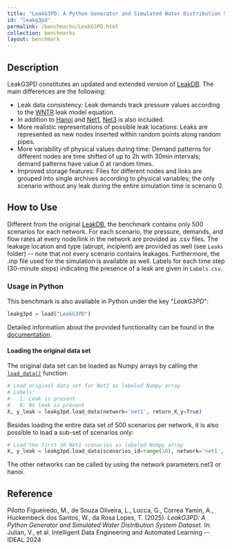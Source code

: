 ```yaml
---
title: "LeakG3PD: A Python Generator and Simulated Water Distribution System Dataset"
id: "leakg3pd"
permalink: /benchmarks/LeakG3PD.html
collection: benchmarks
layout: benchmark
---
```



## Description

LeakG3PD constitutes an updated and extended version of [LeakDB](KIOS-LeakDB.html).
The main differences are the following:
- Leak data consistency: Leak demands track pressure values according to the [WNTR](https://github.com/USEPA/WNTR) leak model equation.
- In addition to [Hanoi](network-Hanoi.html) and [Net1](network-Net1.html), [Net3](network-Net3.html) is also included.
- More realistic representations of possible leak locations: Leaks are represented as new nodes inserted within random points along random pipes.
- More variability of physical values during time: Demand patterns for different nodes are time shifted of up to 2h with 30min intervals; demand patterns have value 0 at random times.
- Improved storage features: Files for different nodes and links are grouped into single archives according to physical variables; the only scenario without any leak during the entire simulation time is scenario 0.

## How to Use

Different from the original [LeakDB](KIOS-LeakDB.html), the benchmark contains only 500 scenarios
for each network.
For each scenario, the pressure, demands, and flow rates at every node/link in the
network are provided as .csv files. The leakage location and type (abrupt, incipient) are provided
as well (see ```Leaks``` folder) -- note that not every scenario contains leakages.
Furthermore, the .inp file used for the simulation is available as well.
Labels for each time step (30-minute steps) indicating the presence of a leak
are given in ```Labels.csv```.

### Usage in Python

This benchmark is also available in Python under the key "*LeakG3PD*":
```python
leakg3pd = load("LeakG3PD")
```

Detailed information about the provided functionality can be found in the
[documentation](https://waterbenchmarkhub.readthedocs.io/en/latest/water_benchmark_hub.leakg3pd.html#module-water_benchmark_hub.leakg3pd.leakg3pd).

#### Loading the original data set

The original data set can be loaded as Numpy arrays by calling the
[```load_data()```](https://waterbenchmarkhub.readthedocs.io/en/latest/water_benchmark_hub.leakg3pd.html#water_benchmark_hub.leakg3pd.leakg3pd.LeakG3PD.load_data)
function:
```python
# Load original data set for Net1 as labeled Numpy array
# Labels:
#   1: Leak is present
#   0: No leak is present
X, y_leak = leakg3pd.load_data(network='net1', return_X_y=True)
```

Besides loading the entire data set of 500 scenarios per network, it is also possible to load a sub-set
of scenarios only:
```python
# Load the first 10 Net1 scenarios as labeled Numpy array
X, y_leak = leakg3pd.load_data(scenarios_id=range(10), network='net1', return_X_y=True)
```
The other networks can be called by using the network parameters net3 or hanoi.

## Reference

Pilotto Figueiredo, M., de Souza Oliveira, L., Lucca, G., Correa Yamin, A.,
Huckembeck dos Santos, W., da Rosa Lopes, T. (2025).
*LeakG3PD: A Python Generator and Simulated Water Distribution System Dataset.*
In: Julian, V., et al. Intelligent Data Engineering and Automated Learning -- IDEAL 2024
[<i class="bi bi-link"></i>](https://doi.org/10.1007/978-3-031-77738-7_7)